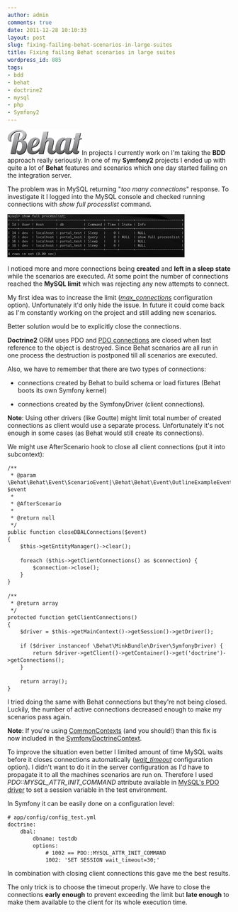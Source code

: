 ```yaml
---
author: admin
comments: true
date: 2011-12-28 10:10:33
layout: post
slug: fixing-failing-behat-scenarios-in-large-suites
title: Fixing failing Behat scenarios in large suites
wordpress_id: 885
tags:
- bdd
- behat
- doctrine2
- mysql
- php
- Symfony2
---
```


![](/uploads/wp/2011/12/behat-logo.png)In projects I currently work on I'm taking the **BDD** approach really seriously. In one of my **Symfony2** projects I ended up with quite a lot of **Behat** features and scenarios which one day started failing on the integration server.

The problem was in MySQL returning "_too many connections_" response. To investigate it I logged into the MySQL console and checked running connections with _show full processlist_ command.

[![](/uploads/wp/2011/12/mysql-processlist-400x97.png)](/uploads/wp/2011/12/mysql-processlist.png)

I noticed more and more connections being **created** and **left in a sleep state** while the scenarios are executed. At some point the number of connections reached the **MySQL limit** which was rejecting any new attempts to connect.

My first idea was to increase the limit (_[max_connections](http://dev.mysql.com/doc/refman/5.5/en/server-system-variables.html#sysvar_max_connections)_ configuration option). Unfortunately it'd only hide the issue. In future it could come back as I'm constantly working on the project and still adding new scenarios.

Better solution would be to explicitly close the connections.

**Doctrine2** ORM uses PDO and [PDO connections](http://php.net/manual/en/pdo.connections.php) are closed when last reference to the object is destroyed. Since Behat scenarios are all run in one process the destruction is postponed till all scenarios are executed.

Also, we have to remember that there are two types of connections:



	
  * connections created by Behat to build schema or load fixtures (Behat boots its own Symfony kernel)

	
  * connections created by the SymfonyDriver (client connections).


**Note**: Using other drivers (like Goutte) might limit total number of created connections as client would use a separate process. Unfortunately it's not enough in some cases (as Behat would still create its connections).

We might use AfterScenario hook to close all client connections (put it into subcontext):

    
    /**
     * @param \Behat\Behat\Event\ScenarioEvent|\Behat\Behat\Event\OutlineExampleEvent $event
     *
     * @AfterScenario
     *
     * @return null
     */
    public function closeDBALConnections($event)
    {
        $this->getEntityManager()->clear();
    
        foreach ($this->getClientConnections() as $connection) {
            $connection->close();
        }
    }
    
    /**
     * @return array
     */
    protected function getClientConnections()
    {
        $driver = $this->getMainContext()->getSession()->getDriver();
    
        if ($driver instanceof \Behat\MinkBundle\Driver\SymfonyDriver) {
            return $driver->getClient()->getContainer()->get('doctrine')->getConnections();
        }
    
        return array();
    }


I tried doing the same with Behat connections but they're not being closed. Luckily, the number of active connections decreased enough to make my scenarios pass again.

**Note**: If you're using [CommonContexts](https://github.com/Behat/CommonContexts) (and you should!) than this fix is now included in the [SymfonyDoctrineContext](https://github.com/Behat/CommonContexts/blob/master/Behat/CommonContext/SymfonyDoctrineContext.php).

To improve the situation even better I limited amount of time MySQL waits before it closes connections automatically (_[wait_timeout](http://dev.mysql.com/doc/refman/5.5/en/server-system-variables.html#sysvar_wait_timeout)_ configuration option). I didn't want to do it in the server configuration as I'd have to propagate it to all the machines scenarios are run on. Therefore I used _PDO::MYSQL_ATTR_INIT_COMMAND_ attribute available in [MySQL's PDO driver](http://php.net/manual/en/ref.pdo-mysql.php) to set a session variable in the test environment.

In Symfony it can be easily done on a configuration level:

    
    # app/config/config_test.yml
    doctrine:
        dbal:
            dbname: testdb
            options:
                # 1002 == PDO::MYSQL_ATTR_INIT_COMMAND
                1002: 'SET SESSION wait_timeout=30;'


In combination with closing client connections this gave me the best results.

The only trick is to choose the timeout properly. We have to close the connections **early enough** to prevent exceeding the limit but **late enough** to make them available to the client for its whole execution time.
